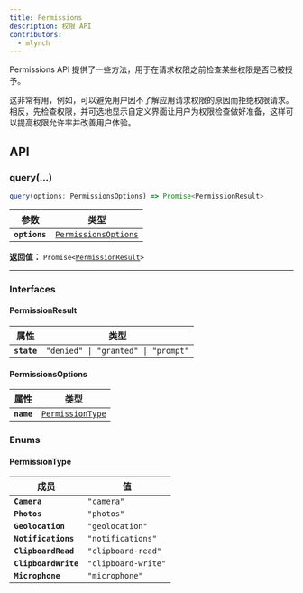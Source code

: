 ```yaml
---
title: Permissions
description: 权限 API
contributors:
  - mlynch
---
```


<plugin-platforms platforms="pwa,ios,android"></plugin-platforms>

Permissions API 提供了一些方法，用于在请求权限之前检查某些权限是否已被授予。

这非常有用，例如，可以避免用户因不了解应用请求权限的原因而拒绝权限请求。相反，先检查权限，并可选地显示自定义界面让用户为权限检查做好准备，这样可以提高权限允许率并改善用户体验。

## API

### query(...)

```typescript
query(options: PermissionsOptions) => Promise<PermissionResult>
```

| 参数          | 类型                                                              |
| ------------- | ----------------------------------------------------------------- |
| **`options`** | <code><a href="#permissionsoptions">PermissionsOptions</a></code> |

**返回值：** <code>Promise&lt;<a href="#permissionresult">PermissionResult</a>&gt;</code>

---

### Interfaces

#### PermissionResult

| 属性        | 类型                                           |
| ----------- | ---------------------------------------------- |
| **`state`** | <code>"denied" \| "granted" \| "prompt"</code> |

#### PermissionsOptions

| 属性       | 类型                                                      |
| ---------- | --------------------------------------------------------- |
| **`name`** | <code><a href="#permissiontype">PermissionType</a></code> |

### Enums

#### PermissionType

| 成员                 | 值                             |
| -------------------- | ------------------------------ |
| **`Camera`**         | <code>"camera"</code>          |
| **`Photos`**         | <code>"photos"</code>          |
| **`Geolocation`**    | <code>"geolocation"</code>     |
| **`Notifications`**  | <code>"notifications"</code>   |
| **`ClipboardRead`**  | <code>"clipboard-read"</code>  |
| **`ClipboardWrite`** | <code>"clipboard-write"</code> |
| **`Microphone`**     | <code>"microphone"</code>      |
